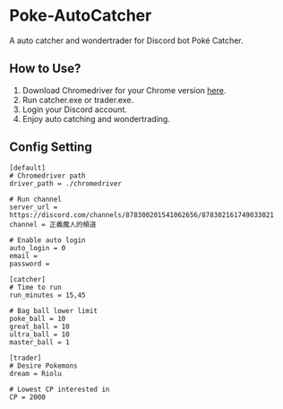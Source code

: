# Poke-AutoCatcher

A auto catcher and wondertrader for Discord bot Poké Catcher.

## How to Use?
1. Download Chromedriver for your Chrome version [here](https://chromedriver.chromium.org/).
2. Run catcher.exe or trader.exe.
3. Login your Discord account.
4. Enjoy auto catching and wondertrading.

## Config Setting
```angular2html
[default]
# Chromedriver path
driver_path = ./chromedriver

# Run channel
server_url = https://discord.com/channels/878300201541062656/878302161749033021
channel = 正義魔人的頻道

# Enable auto login
auto_login = 0
email =
password =

[catcher]
# Time to run
run_minutes = 15,45

# Bag ball lower limit
poke_ball = 10
great_ball = 10
ultra_ball = 10
master_ball = 1

[trader]
# Desire Pokemons
dream = Riolu

# Lowest CP interested in
CP = 2000
```